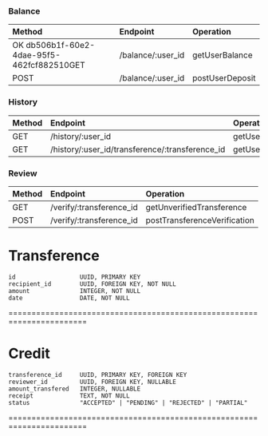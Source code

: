 ### Balance
Method | Endpoint | Operation
:- | :- | :-
OK db506b1f-60e2-4dae-95f5-462fcf882510GET | /balance/:user_id | getUserBalance
POST | /balance/:user_id | postUserDeposit

### History
Method | Endpoint | Operation
:- | :- | :-
GET | /history/:user_id | getUserTransferenceHistory
GET | /history/:user_id/transference/:transference_id | getUserSpecificTransference

### Review
Method | Endpoint | Operation
:- | :- | :-
GET | /verify/:transference_id | getUnverifiedTransference
POST | /verify/:transference_id | postTransferenceVerification



Transference
=======================================================================
    id		            UUID, PRIMARY KEY
    recipient_id		UUID, FOREIGN KEY, NOT NULL
    amount      		INTEGER, NOT NULL
    date                DATE, NOT NULL
=======================================================================



Credit
=======================================================================
    transference_id     UUID, PRIMARY KEY, FOREIGN KEY
    reviewer_id		    UUID, FOREIGN KEY, NULLABLE
    amount_transfered	INTEGER, NULLABLE
    receipt             TEXT, NOT NULL
    status		    	"ACCEPTED" | "PENDING" | "REJECTED" | "PARTIAL"
=======================================================================


